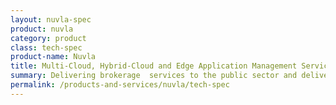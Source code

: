 ```yaml
---
layout: nuvla-spec
product: nuvla
category: product
class: tech-spec
product-name: Nuvla
title: Multi-Cloud, Hybrid-Cloud and Edge Application Management Service
summary: Delivering brokerage  services to the public sector and delivering cloud and edge asset management. A secure and powerful way to reduce operational costs and improve efficiency.
permalink: /products-and-services/nuvla/tech-spec
---
```

